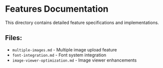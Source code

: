 # Features Documentation

This directory contains detailed feature specifications and implementations.

## Files:
- `multiple-images.md` - Multiple image upload feature
- `font-integration.md` - Font system integration
- `image-viewer-optimization.md` - Image viewer enhancements 